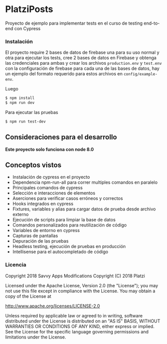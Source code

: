 # PlatziPosts

Proyecto de ejemplo para implementar tests en el curso de testing end-to-end con Cypress

### Instalación

El proyecto require 2 bases de datos de firebase una para su uso normal y otra para ejecutar los tests, cree 2 bases de datos en Firebase y obtenga las credenciales para ambas y crear los archivos `production.env` y `test.env` con la configuración de firebase para cada una de las bases de datos, hay un ejemplo del formato requerido para estos archivos en `config/example-env`.

Luego

``` bash
$ npm install
$ npm run dev
```

Para ejecutar las pruebas
``` bash
$ npm run test-dev
```

## Consideraciones para el desarrollo

**Este proyecto solo funciona con node 8.0**

## Conceptos vistos

- Instalación de cypress en el proyecto
- Dependencia npm-run-all para correr multiples comandos en paralelo
- Principales comandos de cypress
- Selección e interacciones de elementos
- Aserciones para verificar casos erróneos y correctos
- Hooks integrados en cypress
- Fixtures, variables y alias para cargar datos de prueba desde archivo externo
- Ejecución de scripts para limpiar la base de datos
- Comandos personalizados para reutilización de código
- Variables de entorno en cypress
- Capturas de pantallas
- Depuración de las pruebas
- Headless testing, ejecución de pruebas en producción
- Intellisense para el autocompletado de código

### Licencia

Copyright 2018 Savvy Apps
Modifications Copyright (C) 2018 Platzi

Licensed under the Apache License, Version 2.0 (the "License");
you may not use this file except in compliance with the License.
You may obtain a copy of the License at

   http://www.apache.org/licenses/LICENSE-2.0

Unless required by applicable law or agreed to in writing, software
distributed under the License is distributed on an "AS IS" BASIS,
WITHOUT WARRANTIES OR CONDITIONS OF ANY KIND, either express or implied.
See the License for the specific language governing permissions and
limitations under the License.


